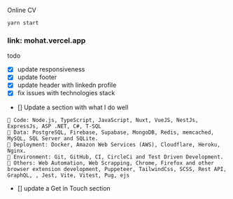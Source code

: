 Online CV

```
yarn start
```

### link: mohat.vercel.app

todo

- [x] update responsiveness
- [x] update footer
- [x] update header with linkedn profile
- [x] fix issues with technologies stack
- [] Update a section with what I do well

```
🚀 Code: Node.js, TypeScript, JavaScript, Nuxt, VueJS, NestJs, ExpressJs, ASP .NET, C#, T-SQL
🚀 Data: PostgreSQL, Firebase, Supabase, MongoDB, Redis, memcached, MySQL, SQL Server and SQLite.
🚀 Deployment: Docker, Amazon Web Services (AWS), Cloudflare, Heroku, Nginx.
🚀 Environment: Git, GitHub, CI, CircleCi and Test Driven Development.
🚀 Others: Web Automation, Web Scrapping, Chrome, Firefox and other browser extension development, Puppeteer, TailwindCss, SCSS, Rest API, GraphQL, , Jest, Vite, Vitest, Pug, ejs
```

- [] update a Get in Touch section
